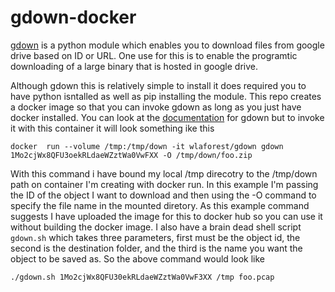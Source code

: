 # gdown-docker
[gdown](https://github.com/wkentaro/gdown) is a python module which enables you to download files from google drive based on ID or URL. One use for this is to enable the programtic downloading of a large binary that is hosted in google drive. 

Although gdown this is relatively simple to install it does required you to have python isntalled as well as pip installing the module.  This repo creates a docker image so that you can invoke gdown as long as you just have docker installed.  You can look at the [documentation](https://github.com/wkentaro/gdown) for gdown but to invoke it with this container it will look something ike this

    docker  run --volume /tmp:/tmp/down -it wlaforest/gdown gdown 1Mo2cjWx8QFU3oekRLdaeWZztWa0VwFXX -O /tmp/down/foo.zip

With this command i have bound my local /tmp direcotry to the /tmp/down path on container I'm creating with docker run.  In this example I'm passing the ID of the object I want to download and then using the -O command to specify the file name in the mounted diretory.  As this example command suggests I have uploaded the image for this to docker hub so you can use it without building the docker image.  I also have a brain dead shell script `gdown.sh` which takes three parameters, first must be the object id, the second is the destination folder, and the third is the name you want the object to be saved as.  So the above command would look like

    ./gdown.sh 1Mo2cjWx8QFU30ekRLdaeWZztWa0VwF3XX /tmp foo.pcap
